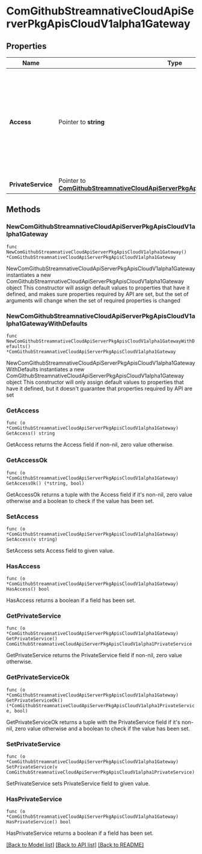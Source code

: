 # ComGithubStreamnativeCloudApiServerPkgApisCloudV1alpha1Gateway

## Properties

Name | Type | Description | Notes
------------ | ------------- | ------------- | -------------
**Access** | Pointer to **string** | Access is the access type of the pulsar gateway, available values are public or private. It is immutable, with the default value public. | [optional] 
**PrivateService** | Pointer to [**ComGithubStreamnativeCloudApiServerPkgApisCloudV1alpha1PrivateService**](ComGithubStreamnativeCloudApiServerPkgApisCloudV1alpha1PrivateService.md) |  | [optional] 

## Methods

### NewComGithubStreamnativeCloudApiServerPkgApisCloudV1alpha1Gateway

`func NewComGithubStreamnativeCloudApiServerPkgApisCloudV1alpha1Gateway() *ComGithubStreamnativeCloudApiServerPkgApisCloudV1alpha1Gateway`

NewComGithubStreamnativeCloudApiServerPkgApisCloudV1alpha1Gateway instantiates a new ComGithubStreamnativeCloudApiServerPkgApisCloudV1alpha1Gateway object
This constructor will assign default values to properties that have it defined,
and makes sure properties required by API are set, but the set of arguments
will change when the set of required properties is changed

### NewComGithubStreamnativeCloudApiServerPkgApisCloudV1alpha1GatewayWithDefaults

`func NewComGithubStreamnativeCloudApiServerPkgApisCloudV1alpha1GatewayWithDefaults() *ComGithubStreamnativeCloudApiServerPkgApisCloudV1alpha1Gateway`

NewComGithubStreamnativeCloudApiServerPkgApisCloudV1alpha1GatewayWithDefaults instantiates a new ComGithubStreamnativeCloudApiServerPkgApisCloudV1alpha1Gateway object
This constructor will only assign default values to properties that have it defined,
but it doesn't guarantee that properties required by API are set

### GetAccess

`func (o *ComGithubStreamnativeCloudApiServerPkgApisCloudV1alpha1Gateway) GetAccess() string`

GetAccess returns the Access field if non-nil, zero value otherwise.

### GetAccessOk

`func (o *ComGithubStreamnativeCloudApiServerPkgApisCloudV1alpha1Gateway) GetAccessOk() (*string, bool)`

GetAccessOk returns a tuple with the Access field if it's non-nil, zero value otherwise
and a boolean to check if the value has been set.

### SetAccess

`func (o *ComGithubStreamnativeCloudApiServerPkgApisCloudV1alpha1Gateway) SetAccess(v string)`

SetAccess sets Access field to given value.

### HasAccess

`func (o *ComGithubStreamnativeCloudApiServerPkgApisCloudV1alpha1Gateway) HasAccess() bool`

HasAccess returns a boolean if a field has been set.

### GetPrivateService

`func (o *ComGithubStreamnativeCloudApiServerPkgApisCloudV1alpha1Gateway) GetPrivateService() ComGithubStreamnativeCloudApiServerPkgApisCloudV1alpha1PrivateService`

GetPrivateService returns the PrivateService field if non-nil, zero value otherwise.

### GetPrivateServiceOk

`func (o *ComGithubStreamnativeCloudApiServerPkgApisCloudV1alpha1Gateway) GetPrivateServiceOk() (*ComGithubStreamnativeCloudApiServerPkgApisCloudV1alpha1PrivateService, bool)`

GetPrivateServiceOk returns a tuple with the PrivateService field if it's non-nil, zero value otherwise
and a boolean to check if the value has been set.

### SetPrivateService

`func (o *ComGithubStreamnativeCloudApiServerPkgApisCloudV1alpha1Gateway) SetPrivateService(v ComGithubStreamnativeCloudApiServerPkgApisCloudV1alpha1PrivateService)`

SetPrivateService sets PrivateService field to given value.

### HasPrivateService

`func (o *ComGithubStreamnativeCloudApiServerPkgApisCloudV1alpha1Gateway) HasPrivateService() bool`

HasPrivateService returns a boolean if a field has been set.


[[Back to Model list]](../README.md#documentation-for-models) [[Back to API list]](../README.md#documentation-for-api-endpoints) [[Back to README]](../README.md)



